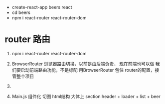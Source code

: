 - create-react-app  beers react
- cd beers
- npm i react-router react-router-dom 


# router  路由 
1. npm i react-router react-router-dom 
2. BrowserRouter 浏览器路由切换，以前是由后端负责，
现在前端也可以做 我们要启动前端路由功能，不是标配
用BrowserRouter 包住 router的配置，接管整个项目
3. <route path= " " component=""/>



4. Main.js 组件化  切图
    html结构  大体上 section 
    header + loader + list + beer